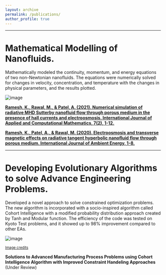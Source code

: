 ```yaml
---
layout: archive
permalink: /publications/
author_profile: true
---
```


- - -

Mathematical Modelling of Nanofluids.
======

Mathematically modeled the continuity, momentum, and energy equations of two non-Newtonian nanofluids. The equations were numerically solved for changes in velocity, concentration, and temperature with the changes in physical parameters, and the results plotted.


![image](https://user-images.githubusercontent.com/117113574/212190792-8292f379-65c5-466d-8f09-60d7ddfdb84f.png)

**[Ramesh, K., Rawal, M., & Patel, A. (2021). Numerical simulation of radiative MHD Sutterby nanofluid flow through porous medium in the presence of hall currents and electroosmosis. International Journal of Applied and Computational Mathematics, 7(2), 1-12.](https://doi.org/10.1007/s40819-021-00971-1)**

**[Ramesh, K., Patel, A., & Rawal, M. (2020). Electroosmosis and transverse magnetic effects on radiative tangent hyperbolic nanofluid flow through porous medium. International Journal of Ambient Energy, 1-8.](https://doi.org/10.1080/01430750.2020.1862912)**
- - -

Developing Evolutionary Algorithms to solve Advance Engineering Problems.
======
Developed a novel approach to solve constrained optimization problems. The new algorithm is incorporated with a socio-inspired algorithm called Cohort Intelligence with a modified probability distribution approach created by Tanh and Modular function. The efficiency of the code was tested on Kyoto Test problems, and it showed up to 98% improvement compared to other EAs.

![image](https://user-images.githubusercontent.com/117113574/212191597-34c1b88b-a954-4a18-aa45-395835a37021.png)

<sub> [Image credits](https://doi.org/10.1080/17445760.2016.1242728) </sub>

**Solutions to Advanced Manufacturing Process Problems using Cohort Intelligence Algorithm with Improved Constraint Handeling Approaches** (Under Review)
